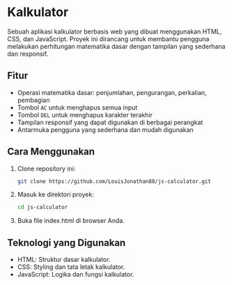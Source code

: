 # Kalkulator
Sebuah aplikasi kalkulator berbasis web yang dibuat menggunakan HTML, CSS, dan JavaScript.
Proyek ini dirancang untuk membantu pengguna melakukan perhitungan matematika dasar dengan tampilan yang sederhana dan responsif.

## Fitur
- Operasi matematika dasar: penjumlahan, pengurangan, perkalian, pembagian
- Tombol `AC` untuk menghapus semua input
- Tombol `DEL` untuk menghapus karakter terakhir
- Tampilan responsif yang dapat digunakan di berbagai perangkat
- Antarmuka pengguna yang sederhana dan mudah digunakan

## Cara Menggunakan
1. Clone repository ini:
   ```bash
   git clone https://github.com/LouisJonathan88/js-calculator.git
2. Masuk ke direktori proyek:
   ```bash
   cd js-calculator
3. Buka file index.html di browser Anda.
   
## Teknologi yang Digunakan
- HTML: Struktur dasar kalkulator.
- CSS: Styling dan tata letak kalkulator.
- JavaScript: Logika dan fungsi kalkulator.
